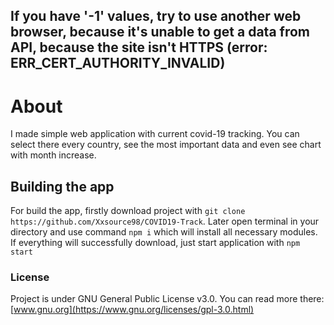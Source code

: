 <h2><b>If you have '-1' values, try to use another web browser, because it's unable to get a data from API, because the site isn't HTTPS (error: ERR_CERT_AUTHORITY_INVALID)</b></h2>

# About
I made simple web application with current covid-19 tracking. You can select there every country, see the most important data and even see chart with month increase.

## Building the app
For build the app, firstly download project with `git clone https://github.com/Xxsource98/COVID19-Track`. Later open terminal in your directory and use command `npm i` which will install all necessary modules. If everything will successfully download, just start application with `npm start`

### License
Project is under GNU General Public License v3.0. You can read more there: [www.gnu.org](https://www.gnu.org/licenses/gpl-3.0.html)
